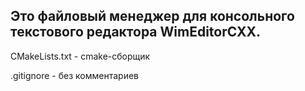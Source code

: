 Это файловый менеджер для консольного текстового редактора WimEditorCXX.
----------------------------------------------------------------
CMakeLists.txt - cmake-сборщик

.gitignore - без комментариев
